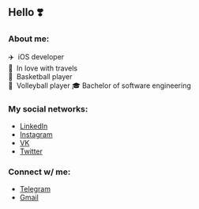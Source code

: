 ## Hello ❣️

### About me:
✈️ &nbsp;iOS developer<br>
🌊 &nbsp;In love with travels<br>
🏀 &nbsp;Basketball player<br>
🏐 &nbsp;Volleyball player
🎓 Bachelor of software engineering

### My social networks:
- [LinkedIn](https://www.linkedin.com/in/artyomzagoskin/)
- [Instagram](https://www.instagram.com/tyoma_zago/)
- [VK](https://www.vk.com/inxel)
- [Twitter](https://www.twitter.com/MrZzzago)

### Connect w/ me:
- [Telegram](https://www.t.me/Arty_Zago)
- [Gmail](https://mail.google.com/mail/?view=cm&source=mailto&to=artyzago@gmail.com)

<!--
**Inxel/Inxel** is a ✨ _special_ ✨ repository because its `README.md` (this file) appears on your GitHub profile.

Here are some ideas to get you started:

- 🔭 I’m currently working on ...
- 🌱 I’m currently learning ...
- 👯 I’m looking to collaborate on ...
- 🤔 I’m looking for help with ...
- 💬 Ask me about ...
- 📫 How to reach me: ...
- 😄 Pronouns: ...
- ⚡ Fun fact: ...
-->
